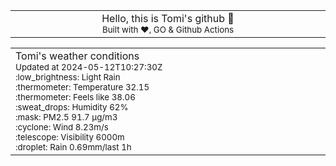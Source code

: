 
<div align="center">
<table>
<tbody>
<td align="center">
<img width="2000" height="0"><br>
Hello, this is Tomi's github 👋<br>
<sup>Built with ❤️, GO & Github Actions</sup><br>
<img width="2000" height="0">
</td>
</tbody>
</table>
</div>
<table>
<tbody>
<td align="left">
<img width="2000" height="0"><br>
Tomi's weather conditions<br>
<sup>Updated at 2024-05-12T10:27:30Z</sup><br>
<sup>:low_brightness: Light Rain</sup><br>
<sup>:thermometer: Temperature 32.15 </sup><br>
<sup>:thermometer: Feels like 38.06</sup><br>
<sup>:sweat_drops: Humidity 62%</sup><br>
<sup>:mask: PM2.5 91.7 μg/m3</sup><br>
<sup>:cyclone: Wind 8.23m/s </sup><br>
<sup>:telescope: Visibility 6000m </sup><br>
<sup>:droplet: Rain 0.69mm/last 1h </sup><br>
<img width="2000" height="0">
</td>
<td align="left">
<img width="2000" height="0"><br>
<br>
<img width="2000" height="0">
</td>
</tbody>
</table>
</div>
    